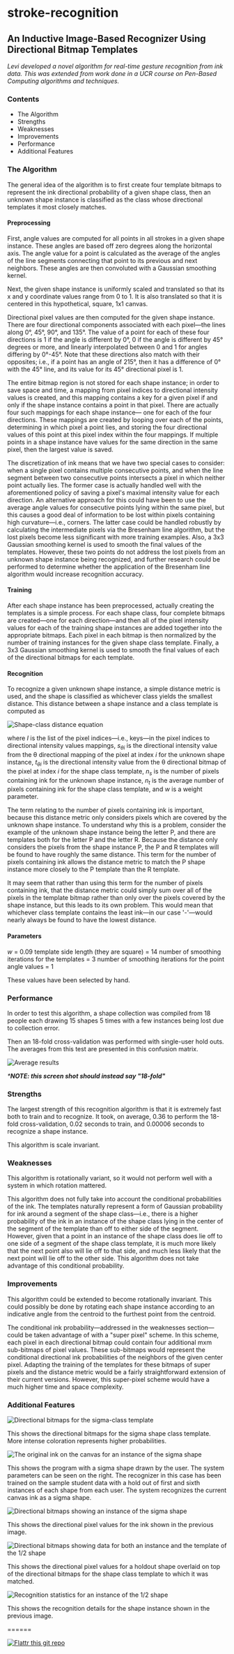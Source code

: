 # stroke-recognition

## An Inductive Image-Based Recognizer Using Directional Bitmap Templates

_Levi developed a novel algorithm for real-time gesture recognition from ink data. This was extended from work done in
a UCR course on Pen-Based Computing algorithms and techniques._

### Contents

- The Algorithm
- Strengths
- Weaknesses
- Improvements
- Performance
- Additional Features

### The Algorithm

The general idea of the algorithm is to first create four template bitmaps to represent the ink directional
probability of a given shape class, then an unknown shape instance is classified as the class whose directional
templates it most closely matches.

#### Preprocessing

First, angle values are computed for all points in all strokes in a given shape instance. These angles are based off
zero degrees along the horizontal axis. The angle value for a point is calculated as the average of the angles of the
line segments connecting that point to its previous and next neighbors. These angles are then convoluted with a
Gaussian smoothing kernel.

Next, the given shape instance is uniformly scaled and translated so that its x and y coordinate values range from 0
to 1. It is also translated so that it is centered in this hypothetical, square, 1x1 canvas.

Directional pixel values are then computed for the given shape instance. There are four directional components
associated with each pixel&mdash;the lines along 0&deg;, 45&deg;, 90&deg;, and 135&deg;. The value of a point for each
of these four directions is 1 if the angle is different by 0&deg;, 0 if the angle is different by 45&deg; degrees or
more, and linearly interpolated between 0 and 1 for angles differing by 0&deg;-45&deg;. Note that these directions
also match with their opposites; i.e., if a point has an angle of 215&deg;, then it has a difference of 0&deg; with
the 45&deg; line, and its value for its 45&deg; directional pixel is 1.

The entire bitmap region is not stored for each shape instance; in order to save space and time, a mapping from pixel
indices to directional intensity values is created, and this mapping contains a key for a given pixel if and only if
the shape instance contains a point in that pixel. There are actually four such mappings for each shape instance&mdash;
one for each of the four directions. These mappings are created by looping over each of the points, determining in
which pixel a point lies, and storing the four directional values of this point at this pixel index within the four
mappings. If multiple points in a shape instance have values for the same direction in the same pixel, then the
largest value is saved.

The discretization of ink means that we have two special cases to consider: when a single pixel contains multiple
consecutive points, and when the line segment between two consecutive points intersects a pixel in which neither point
actually lies. The former case is actually handled well with the aforementioned policy of saving a pixel's maximal
intensity value for each direction. An alternative approach for this could have been to use the average angle values
for consecutive points lying within the same pixel, but this causes a good deal of information to be lost within
pixels containing high curvature&mdash;i.e., corners. The latter case could be handled robustly by calculating the
intermediate pixels via the Bresenham line algorithm, but the lost pixels become less significant with more training
examples. Also, a 3x3 Gaussian smoothing kernel is used to smooth the final values of the templates. However, these
two points do not address the lost pixels from an unknown shape instance being recognized, and further research could
be performed to determine whether the application of the Bresenham line algorithm would increase recognition accuracy.

#### Training

After each shape instance has been preprocessed, actually creating the templates is a simple process. For each shape
class, four complete bitmaps are created&mdash;one for each direction&mdash;and then all of the pixel intensity values
for each of the training shape instances are added together into the appropriate bitmaps. Each pixel in each bitmap is
then normalized by the number of training instances for the given shape class template. Finally, a 3x3 Gaussian
smoothing kernel is used to smooth the final values of each of the directional bitmaps for each template.

#### Recognition

To recognize a given unknown shape instance, a simple distance metric is used, and the shape is classified as 
whichever class yields the smallest distance. This distance between a shape instance and a class template is computed 
as

![Shape-class distance equation][shape-class-distance-equation-image]

where _I_ is the list of the pixel indices&mdash;i.e., keys&mdash;in the pixel indices to directional intensity values
mappings, _s<sub>&theta;i</sub>_ is the directional intensity value from the &theta; directional mapping of the pixel
at index _i_ for the unknown shape instance, _t<sub>&theta;i</sub>_ is the directional intensity value from the
&theta; directional bitmap of the pixel at index _i_ for the shape class template, _n<sub>s</sub>_ is the number of
pixels containing ink for the unknown shape instance, _n<sub>t</sub>_ is the average number of pixels containing ink
for the shape class template, and _w_ is a weight parameter.

The term relating to the number of pixels containing ink is important, because this distance metric only considers
pixels which are covered by the unknown shape instance. To understand why this is a problem, consider the example of
the unknown shape instance being the letter P, and there are templates both for the letter P and the letter R.
Because the distance only considers the pixels from the shape instance P, the P and R templates will be found to have
roughly the same distance. This term for the number of pixels containing ink allows the distance metric to match the P
shape instance more closely to the P template than the R template.

It may seem that rather than using this term for the number of pixels containing ink, that the distance metric could 
simply sum over all of the pixels in the template bitmap rather than only over the pixels covered by the shape 
instance, but this leads to its own problem. This would mean that whichever class template contains the least
ink&mdash;in our case '-'&mdash;would nearly always be found to have the lowest distance.

#### Parameters

_w_ = 0.09
template side length (they are square) = 14
number of smoothing iterations for the templates = 3
number of smoothing iterations for the point angle values = 1

These values have been selected by hand.

### Performance

In order to test this algorithm, a shape collection was compiled from 18 people each drawing 15 shapes 5 times with a
few instances being lost due to collection error.

Then an 18-fold cross-validation was performed with single-user hold outs. The averages from this test are presented
in this confusion matrix.

![Average results][average-results-image]

_***NOTE: this screen shot should instead say "18-fold"**_

### Strengths

The largest strength of this recognition algorithm is that it is extremely fast both to train and to recognize. It 
took, on average, 0.36 to perform the 18-fold cross-validation, 0.02 seconds to train, and 0.00006 seconds to 
recognize a shape instance.

This algorithm is scale invariant.

### Weaknesses

This algorithm is rotationally variant, so it would not perform well with a system in which rotation mattered.

This algorithm does not fully take into account the conditional probabilities of the ink. The templates naturally 
represent a form of Gaussian probability for ink around a segment of the shape class&mdash;i.e., there is a higher 
probability of the ink in an instance of the shape class lying in the center of the segment of the template than off 
to either side of the segment. However, given that a point in an instance of the shape class does lie off to one side 
of a segment of the shape class template, it is much more likely that the next point also will lie off to that side, 
and much less likely that the next point will lie off to the other side. This algorithm does not take advantage of 
this conditional probability.

### Improvements

This algorithm could be extended to become rotationally invariant. This could possibly be done by rotating each shape 
instance according to an indicative angle from the centroid to the furthest point from the centroid.

The conditional ink probability&mdash;addressed in the weaknesses section&mdash;could be taken advantage of with a
"super pixel" scheme. In this scheme, each pixel in each directional bitmap could contain four additional mxm
sub-bitmaps of pixel values. These sub-bitmaps would represent the conditional directional ink probabilities of the
neighbors of the given center pixel. Adapting the training of the templates for these bitmaps of super pixels and the
distance metric would be a fairly straightforward extension of their current versions. However, this super-pixel
scheme would have a much higher time and space complexity.

### Additional Features

![Directional bitmaps for the sigma-class template][directional-bitmaps-sigma-template-image]

This shows the directional bitmaps for the sigma shape class template. More intense coloration represents higher probabilities.

![The original ink on the canvas for an instance of the sigma shape][canvas-ink-sigma-instance-image]

This shows the program with a sigma shape drawn by the user. The system parameters can be seen on the right. The recognizer in this case has been trained on the sample student data with a hold out of first and sixth instances of each shape from each user. The system recognizes the current canvas ink as a sigma shape.

![Directional bitmaps showing an instance of the sigma shape][directional-bitmaps-sigma-instance-image]

This shows the directional pixel values for the ink shown in the previous image.

![Directional bitmaps showing data for both an instance and the template of the 1/2 shape][directional-bitmaps-1-2-instance-and-template-image]

This shows the directional pixel values for a holdout shape overlaid on top of the directional bitmaps for the shape class template to which it was matched.

![Recognition statistics for an instance of the 1/2 shape][recognition-stats-1-2-instance-image]

This shows the recognition details for the shape instance shown in the previous image.


[shape-class-distance-equation-image]: https://s3-us-west-2.amazonaws.com/levi-portfolio-media/gesture-recognizer/shape-class-distance-equation.png
[average-results-image]: https://s3-us-west-2.amazonaws.com/levi-portfolio-media/gesture-recognizer/average-results.png
[directional-bitmaps-sigma-template-image]: https://s3-us-west-2.amazonaws.com/levi-portfolio-media/gesture-recognizer/directional-bitmaps-sigma-template.png
[canvas-ink-sigma-instance-image]: https://s3-us-west-2.amazonaws.com/levi-portfolio-media/gesture-recognizer/canvas-ink-sigma-instance.png
[directional-bitmaps-sigma-instance-image]: https://s3-us-west-2.amazonaws.com/levi-portfolio-media/gesture-recognizer/directional-bitmaps-sigma-instance.png
[directional-bitmaps-1-2-instance-and-template-image]: https://s3-us-west-2.amazonaws.com/levi-portfolio-media/gesture-recognizer/directional-bitmaps-1-2-instance-and-template.png
[recognition-stats-1-2-instance-image]: https://s3-us-west-2.amazonaws.com/levi-portfolio-media/gesture-recognizer/recognition-stats-1-2-instance.png

======

[![Flattr this git repo](http://api.flattr.com/button/flattr-badge-large.png)](https://flattr.com/submit/auto?user_id=levisl176&url=github.com/levisl176/stroke-recognition&title=stroke-recognition&language=javascript&tags=github&category=software)
